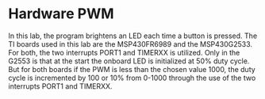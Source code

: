 # Hardware PWM
In this lab, the program brightens an LED each time a button is pressed. The TI boards used in this lab are the MSP430FR6989 and the MSP430G2533. For both, the two interrupts PORT1 and TIMERXX is utilized. Only in the G2553 is that at the start the onboard LED is initialized at 50% duty cycle. But for both boards if the PWM is less than the chosen value 1000, the duty cycle is incremented by 100 or 10% from 0-1000 through the use of the two interrupts PORT1 and TIMERXX. 
